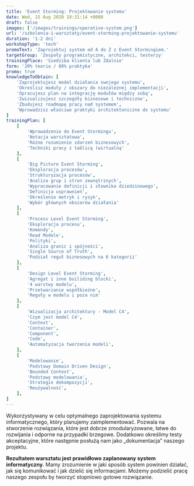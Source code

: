 ```yaml
---
title: 'Event Storming: Projektowanie systemu'
date: Wed, 15 Aug 2020 19:31:14 +0000
draft: false
images: ['/images/trainings/operative-system.png']
url: '/szkolenia-i-warsztaty/event-storming-projektowanie-systemu'
duration: '1-2 dni'
workshopType: 'tech'
promoText: 'Zaprojektuj system od A do Z z Event Stormingiem.'
targetGroup: 'Zespoły programistyczne, architekci, testerzy'
trainingPlace: 'Siedziba klienta lub Zdalnie'
form: '20% teoria / 80% praktyka'
promo: true
knowledgeToObtain: [
    'Zaprojektujesz model działania swojego systemu',
    'Określisz moduły / obszary do niezależnej implementacji',
    'Opracujesz plan na integrację modułów między sobą',
    'Zwizualizujesz szczegóły biznesowe i techniczne',
    'Zbudujesz roadmapę pracy nad systemem',
    'Wprowadzisz właściwe praktyki architektoniczne do systemu'
]
trainingPlan: [
    [
        'Wprowadzenie do Event Stormingu',
        'Notacja warsztatowa',
        'Różne rozumienie zdarzeń biznesowych',
        'Techniki pracy z tablicą (wirtualną'
    ],
    [
        'Big Picture Event Storming',
        'Eksploracja procesów', 
        'Strukturyzacja procesów', 
        'Analiza grup i stron zewnętrznych',
        'Wypracowanie definicji i słownika dziedzinowego',
        'Definicja usprawnień', 
        'Określenie metryk i ryzyk', 
        'Wybór głównych obszarów działania'
    ],
    [
        'Process Level Event Storming',
        'Eksploracja procesu', 
        'Komendy', 
        'Read Modele',
        'Polityki',
        'Analiza granic i spójności', 
        'Single Source of Truth',
        'Podział reguł biznesowych na 6 kategorii'
    ],
    [
        'Design Level Event Storming',
        'Agregat i inne builiding blocki', 
        '4 warstwy modelu', 
        'Przetwarzanie współbieżne',
        'Reguły w modelu i poza nim'
    ],
    [
        'Wizualizacja architektury - Model C4',    
        'Czym jest model C4',
        'Context',
        'Container',
        'Component',
        'Code',
        'Automatyzacja tworzenia modeli',
    ],
    [
        'Modelowanie',    
        'Podstawy Domain Driven Design',
        'Bounded Context',
        'Podstawy modelowania',
        'Strategie dekompozycji',
        'Reużywalność',
    ],
]
---
```

Wykorzystywany w celu optymalnego zaprojektowania systemu informatycznego, który planujemy zaimplementować. Pozwala na stworzenie rozwiązania, które jest dobrze zmodularyzowane, łatwe do rozwijania i odporne na przypadki brzegowe. Dodatkowo określimy testy akceptacyjne, które następnie posłużą nam jako „dokumentacja” naszego projektu.

**Rezultatem warsztatu jest prawidłowo zaplanowany system informatyczny**. Mamy zrozumienie w jaki sposób system powinien działać, jak się komunikować i jak dzielić się informacjami. Możemy podzielić pracę naszego zespołu by tworzyć stopniowo gotowe rozwiązanie. 